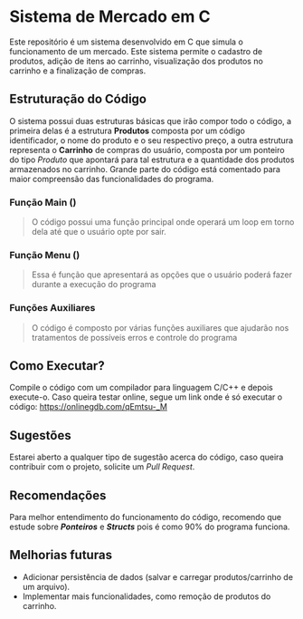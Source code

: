 # Sistema de Mercado em C
Este repositório é um sistema desenvolvido em C que simula o funcionamento de um mercado. Este sistema permite o cadastro de produtos, adição de itens ao carrinho, visualização dos produtos no carrinho e a finalização de compras.

## Estruturação do Código
O sistema possui duas estruturas básicas que irão compor todo o código, a primeira delas é a estrutura **Produtos** composta por um código identificador, o nome do produto e o seu respectivo preço, a outra estrutura representa o **Carrinho** de compras do usuário, composta por um ponteiro do tipo _Produto_ que apontará para tal estrutura e a quantidade dos produtos armazenados no carrinho. Grande parte do código está comentado para maior compreensão das funcionalidades do programa.

### Função Main ()
> O código possui uma função principal onde operará um loop em torno dela até que o usuário opte por sair.

### Função Menu ()
> Essa é função que apresentará as opções que o usuário poderá fazer durante a execução do programa

### Funções Auxiliares
> O código é composto por várias funções auxiliares que ajudarão nos tratamentos de possíveis erros e controle do programa

## Como Executar?
Compile o código com um compilador para linguagem C/C++ e depois execute-o.
Caso queira testar online, segue um link onde é só executar o código: https://onlinegdb.com/qEmtsu-_M

## Sugestões
Estarei aberto a qualquer tipo de sugestão acerca do código, caso queira contribuir com o projeto, solicite um _Pull Request_.

## Recomendações
Para melhor entendimento do funcionamento do código, recomendo que estude sobre **_Ponteiros_** e **_Structs_** pois é como 90% do programa funciona.

## Melhorias futuras
- Adicionar persistência de dados (salvar e carregar produtos/carrinho de um arquivo).
- Implementar mais funcionalidades, como remoção de produtos do carrinho.


